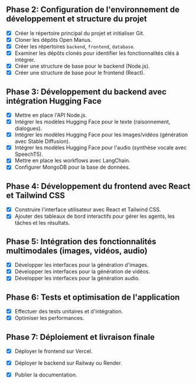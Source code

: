 ## Phase 2: Configuration de l'environnement de développement et structure du projet
- [x] Créer le répertoire principal du projet et initialiser Git.
- [x] Cloner les dépôts Open Manus.
- [x] Créer les répertoires `backend`, `frontend`, `database`.
- [x] Examiner les dépôts clonés pour identifier les fonctionnalités clés à intégrer.
- [x] Créer une structure de base pour le backend (Node.js).
- [x] Créer une structure de base pour le frontend (React).

## Phase 3: Développement du backend avec intégration Hugging Face
- [x] Mettre en place l'API Node.js.
- [x] Intégrer les modèles Hugging Face pour le texte (raisonnement, dialogues).
- [x] Intégrer les modèles Hugging Face pour les images/vidéos (génération avec Stable Diffusion).
- [x] Intégrer les modèles Hugging Face pour l'audio (synthèse vocale avec SpeechT5).
- [x] Mettre en place les workflows avec LangChain.
- [x] Configurer MongoDB pour la base de données.

## Phase 4: Développement du frontend avec React et Tailwind CSS
- [x] Construire l'interface utilisateur avec React et Tailwind CSS.
- [x] Ajouter des tableaux de bord interactifs pour gérer les agents, les tâches et les résultats.

## Phase 5: Intégration des fonctionnalités multimodales (images, vidéos, audio)
- [x] Développer les interfaces pour la génération d'images.
- [x] Développer les interfaces pour la génération de vidéos.
- [x] Développer les interfaces pour la génération audio.

## Phase 6: Tests et optimisation de l'application
- [x] Effectuer des tests unitaires et d'intégration.
- [x] Optimiser les performances.

## Phase 7: Déploiement et livraison finale
- [x] Déployer le frontend sur Vercel.
- [x] Déployer le backend sur Railway ou Render.
- [x] Publier la documentation.

